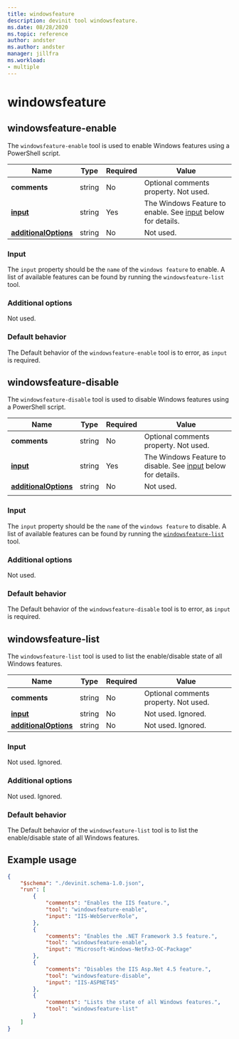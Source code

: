 ```yaml
---
title: windowsfeature
description: devinit tool windowsfeature.
ms.date: 08/28/2020
ms.topic: reference
author: andster
ms.author: andster
manager: jillfra
ms.workload:
- multiple
---
```

# windowsfeature

## windowsfeature-enable

The `windowsfeature-enable` tool is used to enable Windows features using a PowerShell script.

| Name                                             | Type   | Required | Value                                                                 |
|--------------------------------------------------|--------|----------|-----------------------------------------------------------------------|
| **comments**                                     | string | No       | Optional comments property. Not used.                                 |
| [**input**](#input)                              | string | Yes      | The Windows Feature to enable. See [input](#input) below for details. |
| [**additionalOptions**](#additional-options)     | string | No       | Not used.                                                             |

### Input

The `input` property should be the `name` of the `windows feature` to enable. A list of available features can be found by running the `windowsfeature-list` tool.

### Additional options

Not used.

### Default behavior

The Default behavior of the `windowsfeature-enable` tool is to error, as `input` is required.

## windowsfeature-disable

The `windowsfeature-disable` tool is used to disable Windows features using a PowerShell script.

| Name                                             | Type   | Required | Value                                                                                   |
|--------------------------------------------------|--------|----------|------------------------------------------------------------------------|
| **comments**                                     | string | No       | Optional comments property. Not used.                                  |
| [**input**](#input)                              | string | Yes      | The Windows Feature to disable. See [input](#input) below for details. |
| [**additionalOptions**](#additional-options)     | string | No       | Not used.
                                                           |

### Input

The `input` property should be the `name` of the `windows feature` to disable. A list of available features can be found by running the [`windowsfeature-list`](#windowsfeature-list) tool.

### Additional options

Not used.

### Default behavior

The Default behavior of the `windowsfeature-disable` tool is to error, as `input` is required.

## windowsfeature-list

The `windowsfeature-list` tool is used to list the enable/disable state of all Windows features.

| Name                                             | Type   | Required | Value                                      |
|--------------------------------------------------|--------|----------|--------------------------------------------|
| **comments**                                     | string | No       | Optional comments property. Not used.      |
| [**input**](#input)                              | string | No       | Not used. Ignored.                         |
| [**additionalOptions**](#additional-options)     | string | No       | Not used. Ignored.                         |

### Input

Not used. Ignored.

### Additional options

Not used. Ignored.

### Default behavior

The Default behavior of the `windowsfeature-list` tool is to list the enable/disable state of all Windows features.

## Example usage

```json
{
    "$schema": "./devinit.schema-1.0.json",
    "run": [
        {
            "comments": "Enables the IIS feature.",
            "tool": "windowsfeature-enable",
            "input": "IIS-WebServerRole",
        },
        {
            "comments": "Enables the .NET Framework 3.5 feature.",
            "tool": "windowsfeature-enable",
            "input": "Microsoft-Windows-NetFx3-OC-Package"
        },
        {
            "comments": "Disables the IIS Asp.Net 4.5 feature.",
            "tool": "windowsfeature-disable",
            "input": "IIS-ASPNET45"
        },
        {
            "comments": "Lists the state of all Windows features.",
            "tool": "windowsfeature-list"
        }
    ]
}
```
